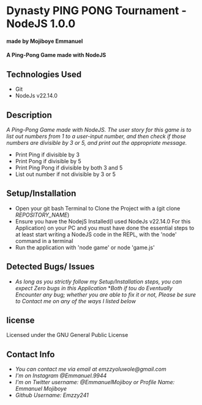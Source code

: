 # Dynasty PING PONG Tournament - NodeJS  1.0.0
#### made by Mojiboye Emmanuel

#### A  Ping-Pong Game made with NodeJS

## Technologies Used
* Git
* NodeJs v22.14.0

## Description
_A  Ping-Pong Game made with NodeJS. The user story for this game is to list out numbers from 1 to a user-input number, and then check if those numbers are divisible by 3 or 5, and print out the appropriate message._

* Print Ping if divisible by 3
* Print Pong if divisible by 5
* Print Ping Pong if divisible by both 3 and 5
* List out number if not divisible by 3 or 5

## Setup/Installation
* Open your git bash Terminal to Clone the Project with a (git clone _REPOSITORY_NAME_)
* Ensure you have the NodejS Installed(I used NodeJs v22.14.0 For this Application) on your PC and you must have done the essential steps to at least start writing a NodeJS code in the REPL, with the 'node' command in a terminal
* Run the application with 'node game' or node 'game.js'

## Detected Bugs/ Issues
* _As long as you strictly follow my Setup/Installation steps, you can expect Zero bugs in this Application_
*_Both if tou do Eventually Encounter any bug; whether you are able to fix it or not, Please be sure to Contact me on any of the ways I listed below_

## license 
Licensed under the GNU General Public License

## Contact Info
* _You can contact me via email at emzzyoluwole@gmail.com_
* _I'm on Instagram @Emmanuel.9944_
* _I'm on Twitter username: @EmmanuelMojiboy or Profile Name: Emmanuel Mojiboye_
* _Github Username: Emzzy241_